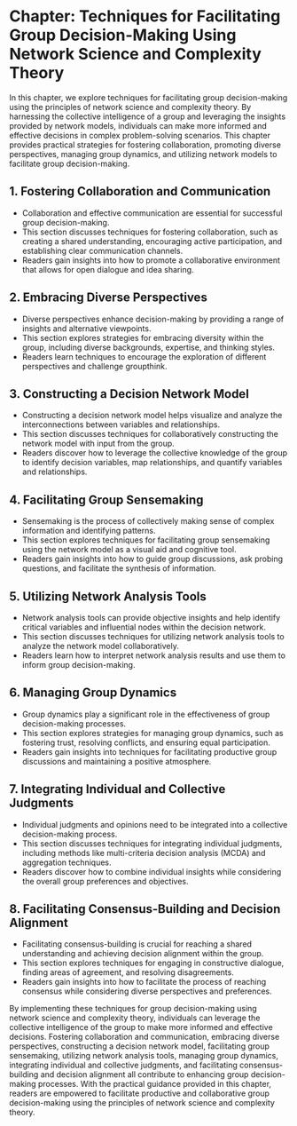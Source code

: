 Chapter: Techniques for Facilitating Group Decision-Making Using Network Science and Complexity Theory
======================================================================================================

In this chapter, we explore techniques for facilitating group decision-making using the principles of network science and complexity theory. By harnessing the collective intelligence of a group and leveraging the insights provided by network models, individuals can make more informed and effective decisions in complex problem-solving scenarios. This chapter provides practical strategies for fostering collaboration, promoting diverse perspectives, managing group dynamics, and utilizing network models to facilitate group decision-making.

**1. Fostering Collaboration and Communication**
------------------------------------------------

* Collaboration and effective communication are essential for successful group decision-making.
* This section discusses techniques for fostering collaboration, such as creating a shared understanding, encouraging active participation, and establishing clear communication channels.
* Readers gain insights into how to promote a collaborative environment that allows for open dialogue and idea sharing.

**2. Embracing Diverse Perspectives**
-------------------------------------

* Diverse perspectives enhance decision-making by providing a range of insights and alternative viewpoints.
* This section explores strategies for embracing diversity within the group, including diverse backgrounds, expertise, and thinking styles.
* Readers learn techniques to encourage the exploration of different perspectives and challenge groupthink.

**3. Constructing a Decision Network Model**
--------------------------------------------

* Constructing a decision network model helps visualize and analyze the interconnections between variables and relationships.
* This section discusses techniques for collaboratively constructing the network model with input from the group.
* Readers discover how to leverage the collective knowledge of the group to identify decision variables, map relationships, and quantify variables and relationships.

**4. Facilitating Group Sensemaking**
-------------------------------------

* Sensemaking is the process of collectively making sense of complex information and identifying patterns.
* This section explores techniques for facilitating group sensemaking using the network model as a visual aid and cognitive tool.
* Readers gain insights into how to guide group discussions, ask probing questions, and facilitate the synthesis of information.

**5. Utilizing Network Analysis Tools**
---------------------------------------

* Network analysis tools can provide objective insights and help identify critical variables and influential nodes within the decision network.
* This section discusses techniques for utilizing network analysis tools to analyze the network model collaboratively.
* Readers learn how to interpret network analysis results and use them to inform group decision-making.

**6. Managing Group Dynamics**
------------------------------

* Group dynamics play a significant role in the effectiveness of group decision-making processes.
* This section explores strategies for managing group dynamics, such as fostering trust, resolving conflicts, and ensuring equal participation.
* Readers gain insights into techniques for facilitating productive group discussions and maintaining a positive atmosphere.

**7. Integrating Individual and Collective Judgments**
------------------------------------------------------

* Individual judgments and opinions need to be integrated into a collective decision-making process.
* This section discusses techniques for integrating individual judgments, including methods like multi-criteria decision analysis (MCDA) and aggregation techniques.
* Readers discover how to combine individual insights while considering the overall group preferences and objectives.

**8. Facilitating Consensus-Building and Decision Alignment**
-------------------------------------------------------------

* Facilitating consensus-building is crucial for reaching a shared understanding and achieving decision alignment within the group.
* This section explores techniques for engaging in constructive dialogue, finding areas of agreement, and resolving disagreements.
* Readers gain insights into how to facilitate the process of reaching consensus while considering diverse perspectives and preferences.

By implementing these techniques for group decision-making using network science and complexity theory, individuals can leverage the collective intelligence of the group to make more informed and effective decisions. Fostering collaboration and communication, embracing diverse perspectives, constructing a decision network model, facilitating group sensemaking, utilizing network analysis tools, managing group dynamics, integrating individual and collective judgments, and facilitating consensus-building and decision alignment all contribute to enhancing group decision-making processes. With the practical guidance provided in this chapter, readers are empowered to facilitate productive and collaborative group decision-making using the principles of network science and complexity theory.
